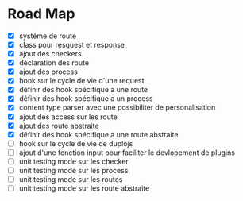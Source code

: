 # Road Map
- [x] systéme de route
- [x] class pour resquest et response
- [x] ajout des checkers
- [x] déclaration des route
- [x] ajout des process 
- [x] hook sur le cycle de vie d'une request
- [x] définir des hook spécifique a une route
- [x] définir des hook spécifique a un process
- [x] content type parser avec une possibiliter de personalisation
- [x] ajout des access sur les route
- [x] ajout des route abstraite
- [x] définir des hook spécifique a une route abstraite
- [ ] hook sur le cycle de vie de duplojs
- [ ] ajout d'une fonction input pour faciliter le devlopement de plugins
- [ ] unit testing mode sur les checker
- [ ] unit testing mode sur les process
- [ ] unit testing mode sur les routes
- [ ] unit testing mode sur les route abstraite
